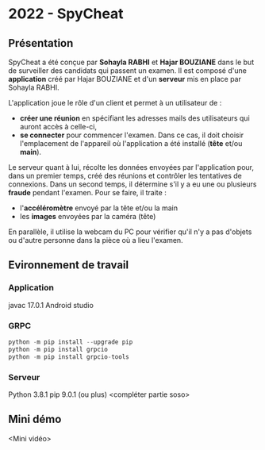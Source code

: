 # 2022 - SpyCheat

## Présentation

SpyCheat a été conçue par **Sohayla RABHI** et **Hajar BOUZIANE** dans le but de surveiller des candidats qui passent un examen. Il est composé d'une **application** créé par Hajar BOUZIANE et d'un **serveur** mis en place par Sohayla RABHI.

L'application joue le rôle d'un client et permet à un utilisateur de :

- **créer une réunion** en spécifiant les adresses mails des utilisateurs qui auront accès à celle-ci,
- **se connecter** pour commencer l'examen. Dans ce cas, il doit choisir l'emplacement de l'appareil où l'application a été installé (**tête** et/ou **main**).

Le serveur quant à lui, récolte les données envoyées par l'application pour, dans un premier temps, créé des réunions et contrôler les tentatives de connexions. Dans un second temps, il détermine s'il y a eu une ou plusieurs **fraude** pendant l'examen. Pour se faire, il traite :

- l'**accéléromètre** envoyé par la tête et/ou la main
- les **images** envoyées par la caméra (tête)

En parallèle, il utilise la webcam du PC pour vérifier qu'il n'y a pas d'objets ou d'autre personne dans la pièce où a lieu l'examen.

## Evironnement de travail

### Application
javac 17.0.1
Android studio

### GRPC
```python
python -m pip install --upgrade pip
python -m pip install grpcio
python -m pip install grpcio-tools
```

### Serveur
Python 3.8.1
pip 9.0.1 (ou plus)
<compléter partie soso>

## Mini démo

<Mini vidéo>